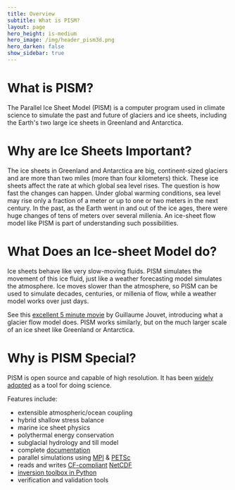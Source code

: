 ```yaml
---
title: Overview
subtitle: What is PISM?
layout: page
hero_height: is-medium
hero_image: /img/header_pism3d.png
hero_darken: false
show_sidebar: true
---
```


# What is PISM?

The Parallel Ice Sheet Model (PISM) is a computer program used in climate science to simulate the past and future of glaciers and ice sheets, including the Earth's two large ice sheets in Greenland and Antarctica.

# Why are Ice Sheets Important?

The ice sheets in Greenland and Antarctica are big, continent-sized glaciers and are more than two miles (more than four kilometers) thick. These ice sheets affect the rate at which global sea level rises. The question is how fast the changes can happen. Under global warming conditions, sea level may rise only a fraction of a meter or up to one or two meters in the next century. In the past, as the Earth went in and out of the ice ages, there were huge changes of tens of meters over several millenia. An ice-sheet flow model like PISM is part of understanding such possibilities.

# What Does an Ice-sheet Model do?

Ice sheets behave like very slow-moving fluids. PISM simulates the movement of this ice fluid, just like a weather forecasting model simulates the atmosphere. Ice moves slower than the atmosphere, so PISM can be used to simulate decades, centuries, or millenia of flow, while a weather model works over just days.

See this [excellent 5 minute movie](https://www.imaginary.org/film/the-future-of-glaciers) by Guillaume Jouvet, introducing what a glacier flow model does. PISM works similarly, but on the much larger scale of an ice sheet like Greenland or Antarctica.

# Why is PISM Special?

PISM is open source and capable of high resolution. It has been [widely adopted](/publications/) as a tool for doing science.

Features include:

 * extensible atmospheric/ocean coupling
 * hybrid shallow stress balance
 * marine ice sheet physics
 * polythermal energy conservation
 * subglacial hydrology and till model
 * complete [documentation](https://pism-docs.org/sphinx/)
 * parallel simulations using [MPI](https://en.wikipedia.org/wiki/Message_Passing_Interface) & [PETSc](http://www.mcs.anl.gov/petsc/)
 * reads and writes [CF-compliant](http://cfconventions.org/) [NetCDF](http://www.unidata.ucar.edu/software/netcdf/)
 * [inversion toolbox in Python](http://www.pism-docs.org/doxy/inverse/html/index.html)
 * verification and validation tools